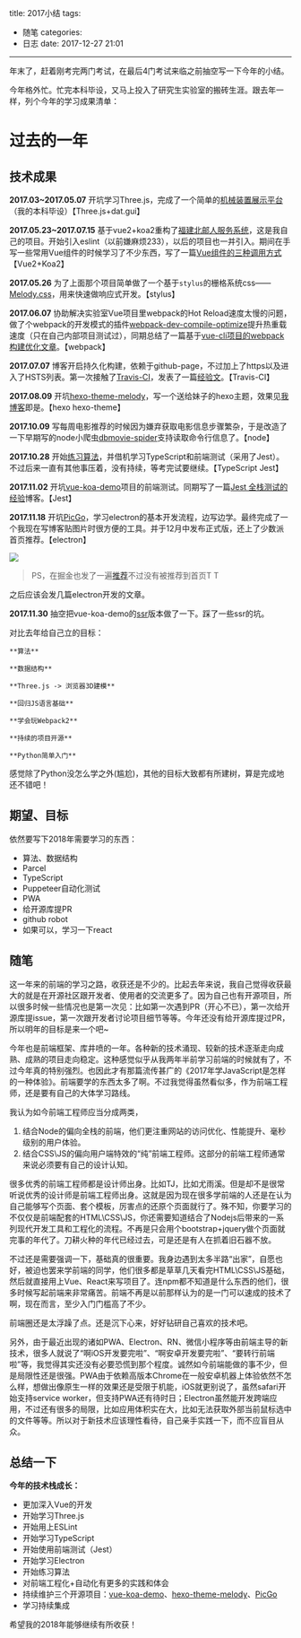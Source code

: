 title: 2017小结
tags: 
  - 随笔
categories:
  - 日志
date: 2017-12-27 21:01
---
年末了，赶着刚考完两门考试，在最后4门考试来临之前抽空写一下今年的小结。

今年格外忙。忙完本科毕设，又马上投入了研究生实验室的搬砖生涯。跟去年一样，列个今年的学习成果清单：

# 过去的一年

## 技术成果

**2017.03~2017.05.07** 开坑学习Three.js，完成了一个简单的[机械装置展示平台](https://github.com/Molunerfinn/Gear-system)（我的本科毕设）【Three.js+dat.gui】

**2017.05.23~2017.07.15** 基于vue2+koa2重构了[福建北邮人服务系统](https://fj.teamsz.xyz/)，这是我自己的项目。开始引入eslint（以前嫌麻烦233），以后的项目也一并引入。期间在手写一些常用Vue组件的时候学习了不少东西，写了一篇[Vue组件的三种调用方式](https://molunerfinn.com/vue-components/)【Vue2+Koa2】

**2017.05.26** 为了上面那个项目简单做了一个基于`stylus`的栅格系统css——[Melody.css](https://github.com/Molunerfinn/Melody.css)，用来快速做响应式开发。【stylus】

**2017.06.07** 协助解决实验室Vue项目里webpack的Hot Reload速度太慢的问题，做了个webpack的开发模式的插件[webpack-dev-compile-optimize](https://github.com/Molunerfinn/webpack-dev-compile-optimize)提升热重载速度（只在自己内部项目测试过），同期总结了一篇基于[vue-cli项目的webpack构建优化文章](https://molunerfinn.com/Webpack-Optimize/)。【webpack】

**2017.07.07** 博客开启持久化构建，依赖于github-page，不过加上了https以及进入了HSTS列表。第一次接触了[Travis-CI](https://travis-ci.org/)，发表了一篇[经验文](https://molunerfinn.com/hexo-travisci-https/)。【Travis-CI】

**2017.08.09** 开坑[hexo-theme-melody](https://github.com/Molunerfinn/hexo-theme-melody)，写一个送给妹子的hexo主题，效果见[我博客](https://molunerfinn.com)即是。【hexo hexo-theme】

**2017.10.09** 写每周电影推荐的时候因为嫌弃获取电影信息步骤繁杂，于是改造了一下早期写的node小爬虫[dbmovie-spider](https://github.com/Molunerfinn/dbmovie-spider)支持读取命令行信息了。【node】

**2017.10.28** 开始[练习算法](https://github.com/Molunerfinn/FE-Learning)，并借机学习TypeScript和前端测试（采用了Jest）。 不过后来一直有其他事压着，没有持续，等考完试要继续。【TypeScript Jest】

**2017.11.02** 开坑[vue-koa-demo](https://github.com/Molunerfinn/vue-koa-demo)项目的前端测试。同期写了一篇[Jest 全栈测试的经验](https://molunerfinn.com/Use-Jest-To-Test-Vue-Koa/)博客。【Jest】

**2017.11.18** 开坑[PicGo](https://github.com/Molunerfinn/PicGo)，学习electron的基本开发流程，边写边学。最终完成了一个我现在写博客贴图片时很方便的工具。并于12月中发布正式版，还上了少数派首页推荐。【electron】

![](https://ws1.sinaimg.cn/large/8700af19ly1fmvr6uah8rj21z20vk7wh)

> PS，在掘金也发了一遍[推荐](https://juejin.im/post/5a30e4755188256e7a06cc3e)不过没有被推荐到首页T T

之后应该会发几篇electron开发的文章。

**2017.11.30** 抽空把vue-koa-demo的[ssr](https://github.com/Molunerfinn/vue-koa-demo/tree/ssr)版本做了一下。踩了一些ssr的坑。

对比去年给自己立的目标：

```
**算法**

**数据结构**

**Three.js -> 浏览器3D建模**

**回归JS语言基础**

**学会玩Webpack2**

**持续的项目开源**

**Python简单入门**
```

感觉除了Python没怎么学之外(尴尬)，其他的目标大致都有所建树，算是完成地还不错吧！

## 期望、目标

依然要写下2018年需要学习的东西：

- 算法、数据结构
- Parcel
- TypeScript
- Puppeteer自动化测试
- PWA
- 给开源库提PR
- github robot
- 如果可以，学习一下react

## 随笔

这一年来的前端的学习之路，收获还是不少的。比起去年来说，我自己觉得收获最大的就是在开源社区跟开发者、使用者的交流更多了。因为自己也有开源项目，所以很多时候一些情况也是第一次见：比如第一次遇到PR（开心不已），第一次给开源库提issue，第一次跟开发者讨论项目细节等等。今年还没有给开源库提过PR，所以明年的目标是来一个吧~

今年也是前端框架、库井喷的一年。各种新的技术涌现、较新的技术逐渐走向成熟、成熟的项目走向稳定。这种感觉似乎从我两年半前学习前端的时候就有了，不过今年真的特别强烈。也因此才有那篇流传甚广的《2017年学JavaScript是怎样的一种体验》。前端要学的东西太多了啊。不过我觉得虽然看似多，作为前端工程师，还是要有自己的大体学习路线。

我认为如今前端工程师应当分成两类，

1. 结合Node的偏向全栈的前端，他们更注重网站的访问优化、性能提升、毫秒级别的用户体验。
2. 结合CSS\JS的偏向用户端特效的“纯”前端工程师。这部分的前端工程师通常来说必须要有自己的设计认知。

很多优秀的前端工程师都是设计师出身。比如TJ，比如尤雨溪。但是却不是很常听说优秀的设计师是前端工程师出身。这就是因为现在很多学前端的人还是在认为自己能够写个页面、套个模板，厉害点的还原个页面就行了。殊不知，你要学习的不仅仅是前端配套的HTML\CSS\JS，你还需要知道结合了Nodejs后带来的一系列现代开发工具和工程化的流程。不再是只会用个bootstrap+jquery做个页面就完事的年代了。刀耕火种的年代已经过去，可是还是有人在抓着旧石器不放。

不过还是需要强调一下，基础真的很重要。我身边遇到太多半路“出家”，自愿也好，被迫也罢来学前端的同学，他们很多都是草草几天看完HTML\CSS\JS基础，然后就直接用上Vue、React来写项目了。连npm都不知道是什么东西的他们，很多时候写起前端来非常痛苦。前端不再是以前那样认为的是一门可以速成的技术了啊，现在而言，至少入门门槛高了不少。

前端圈还是太浮躁了点。还是沉下心来，好好钻研自己喜欢的技术吧。

另外，由于最近出现的诸如PWA、Electron、RN、微信小程序等由前端主导的新技术，很多人就说了“啊iOS开发要完啦”、“啊安卓开发要完啦”、“要转行前端啦”等，我觉得其实还没有必要恐慌到那个程度。诚然如今前端能做的事不少，但是局限性还是很强。PWA由于依赖高版本Chrome在一般安卓机器上体验依然不怎么样，想做出像原生一样的效果还是受限于机能，iOS就更别说了，虽然safari开始支持service worker，但支持PWA还有待时日；Electron虽然能开发跨端应用，不过还有很多的局限，比如应用体积实在大，比如无法获取外部当前鼠标选中的文件等等。所以对于新技术应该理性看待，自己亲手实践一下，而不应盲目从众。

## 总结一下

**今年的技术栈成长：**

- 更加深入Vue的开发
- 开始学习Three.js
- 开始用上ESLint
- 开始学习TypeScript
- 开始使用前端测试（Jest）
- 开始学习Electron
- 开始练习算法
- 对前端工程化+自动化有更多的实践和体会
- 持续维护三个开源项目：[vue-koa-demo](https://github.com/Molunerfinn/vue-koa-demo)、[hexo-theme-melody](https://github.com/Molunerfinn/hexo-theme-melody)、[PicGo](https://github.com/Molunerfinn/PicGo)
- 学习持续集成

希望我的2018年能够继续有所收获！









